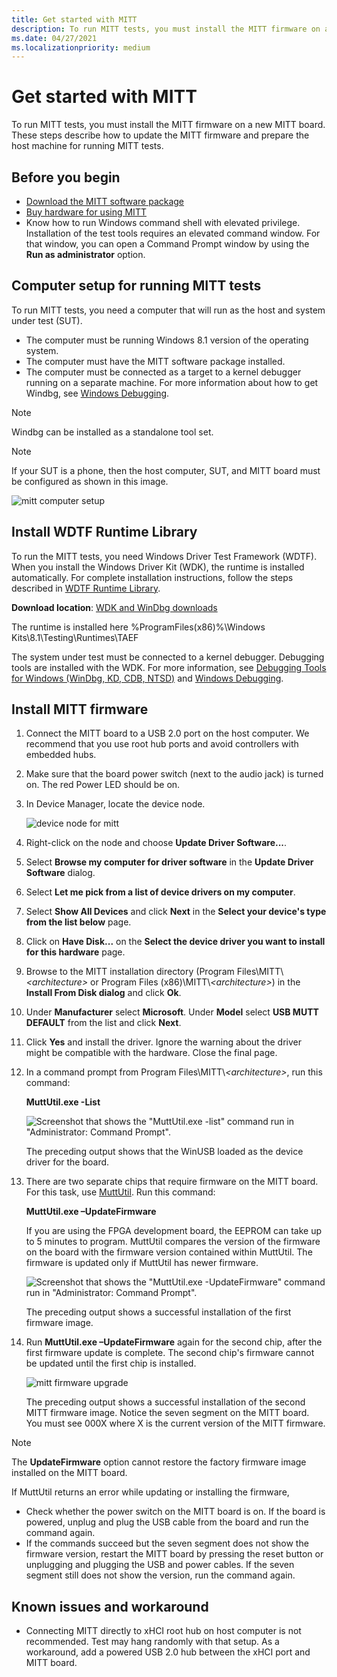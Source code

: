 ```yaml
---
title: Get started with MITT
description: To run MITT tests, you must install the MITT firmware on a new MITT board. These steps describe how to update the MITT firmware and prepare the host machine for running MITT tests.
ms.date: 04/27/2021
ms.localizationpriority: medium
---
```


# Get started with MITT

To run MITT tests, you must install the MITT firmware on a new MITT board. These steps describe how to update the MITT firmware and prepare the host machine for running MITT tests.

## Before you begin

- [Download the MITT software package](download-the-mitt-software-package.md)
- [Buy hardware for using MITT](./multi-interface-test-tool--mitt--.md)
- Know how to run Windows command shell with elevated privilege. Installation of the test tools requires an elevated command window. For that window, you can open a Command Prompt window by using the **Run as administrator** option.

## Computer setup for running MITT tests

To run MITT tests, you need a computer that will run as the host and system under test (SUT).

- The computer must be running Windows 8.1 version of the operating system.
- The computer must have the MITT software package installed.
- The computer must be connected as a target to a kernel debugger running on a separate machine. For more information about how to get Windbg, see [Windows Debugging](../debugger/index.md).

>[!NOTE]
>Windbg can be installed as a standalone tool set.

>[!NOTE]
>If your SUT is a phone, then the host computer, SUT, and MITT board must be configured as shown in this image.

![mitt computer setup](images/mitt-computer-setup.jpg)

## Install WDTF Runtime Library

To run the MITT tests, you need Windows Driver Test Framework (WDTF). When you install the Windows Driver Kit (WDK), the runtime is installed automatically. For complete installation instructions, follow the steps described in [WDTF Runtime Library](/windows-hardware/drivers/ddi/index).

**Download location**: [WDK and WinDbg downloads](../download-the-wdk.md)

The runtime is installed here %ProgramFiles(x86)%\\Windows Kits\\8.1\\Testing\\Runtimes\\TAEF

The system under test must be connected to a kernel debugger. Debugging tools are installed with the WDK. For more information, see [Debugging Tools for Windows (WinDbg, KD, CDB, NTSD)](../debugger/index.md) and [Windows Debugging](../debugger/symbols.md).

## Install MITT firmware

1. Connect the MITT board to a USB 2.0 port on the host computer. We recommend that you use root hub ports and avoid controllers with embedded hubs.
2. Make sure that the board power switch (next to the audio jack) is turned on. The red Power LED should be on.
3. In Device Manager, locate the device node.

    ![device node for mitt](images/install-mitt.png)

4. Right-click on the node and choose **Update Driver Software...**.
5. Select **Browse my computer for driver software** in the **Update Driver Software** dialog.
6. Select **Let me pick from a list of device drivers on my computer**.
7. Select **Show All Devices** and click **Next** in the **Select your device's type from the list below** page.
8. Click on **Have Disk...** on the **Select the device driver you want to install for this hardware** page.
9. Browse to the MITT installation directory (Program Files\\MITT\\*&lt;architecture&gt;* or Program Files (x86)\\MITT\\*&lt;architecture&gt;*) in the **Install From Disk dialog** and click **Ok**.
10. Under **Manufacturer** select **Microsoft**. Under **Model** select **USB MUTT DEFAULT** from the list and click **Next**.
11. Click **Yes** and install the driver. Ignore the warning about the driver might be compatible with the hardware. Close the final page.
12. In a command prompt from Program Files\\MITT\\*&lt;architecture&gt;*, run this command:

    **MuttUtil.exe -List**

    ![Screenshot that shows the "MuttUtil.exe -list" command run in "Administrator: Command Prompt".](images/mitt-setup1.png)

    The preceding output shows that the WinUSB loaded as the device driver for the board.

13. There are two separate chips that require firmware on the MITT board. For this task, use [MuttUtil](../usbcon/index.md). Run this command:

    **MuttUtil.exe –UpdateFirmware**

    If you are using the FPGA development board, the EEPROM can take up to 5 minutes to program. MuttUtil compares the version of the firmware on the board with the firmware version contained within MuttUtil. The firmware is updated only if MuttUtil has newer firmware.

    ![Screenshot that shows the "MuttUtil.exe -UpdateFirmware" command run in "Administrator: Command Prompt".](images/mitt-setup2.png)

    The preceding output shows a successful installation of the first firmware image.

14. Run **MuttUtil.exe –UpdateFirmware** again for the second chip, after the first firmware update is complete. The second chip's firmware cannot be updated until the first chip is installed.

    ![mitt firmware upgrade](images/mitt-setup3.png)

    The preceding output shows a successful installation of the second MITT firmware image. Notice the seven segment on the MITT board. You must see 000X where X is the current version of the MITT firmware.

>[!NOTE]
>The **UpdateFirmware** option cannot restore the factory firmware image installed on the MITT board.

If MuttUtil returns an error while updating or installing the firmware,

- Check whether the power switch on the MITT board is on. If the board is powered, unplug and plug the USB cable from the board and run the command again.
- If the commands succeed but the seven segment does not show the firmware version, restart the MITT board by pressing the reset button or unplugging and plugging the USB and power cables. If the seven segment still does not show the version, run the command again.

## Known issues and workaround

- Connecting MITT directly to xHCI root hub on host computer is not recommended. Test may hang randomly with that setup. As a workaround, add a powered USB 2.0 hub between the xHCI port and MITT board.
